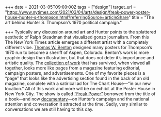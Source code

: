 +++
date = 2021-03-05T09:00:00Z
tags = ["design"]
target_url = "https://www.nytimes.com/2021/03/04/arts/design/freak-power-poster-house-hunter-s-thompson.html?referringSource=articleShare"
title = "The art behind Hunter S. Thompson’s 1970 political campaign."

+++
Typically any discussion around art and Hunter points to the splattered aesthetic of Ralph Steadman that visualized gonzo journalism. From this The New York Times article emerges a different artist with a completely different vibe. [Thomas W. Benton](http://www.tomwbenton.com) designed many posters for Thompson’s 1970 run to become a sheriff of Aspen, Colorado. Benton’s work is more graphic design than illustration, but that does not deter it’s importance and artistic quality. The [collection of work](http://www.tomwbenton.com/gonzo-product/freakpowercollection) that has survived, when viewed all together, looks more like pages from a magazine featuring editorial, campaign posters, and advertisements. One of my favorite pieces is a “page” that looks like the advertising section found in the back of an old magazine, complete with a satirical ad for The Chart House—“in our new location.” All of this work and more will be on exhibit at the Poster House in New York City. The show is called [“Freak Power”](https://posterhouse.org/exhibition/freak-power/) borrowed from the title of a book—and now [documentary](https://www.freakpower.com)—on Hunter’s campaign and the national attention and conversation it attracted at the time. Sadly, very similar to conversations we are still having to this day.